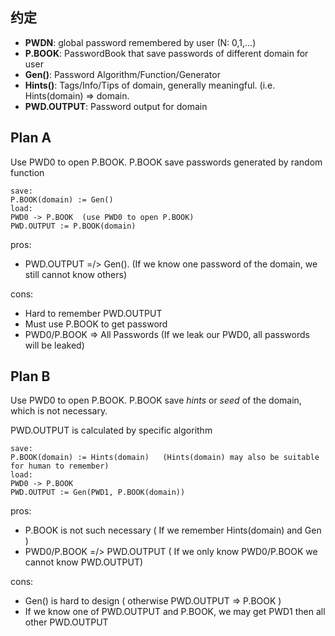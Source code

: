 ## 约定
* **PWDN**: global password remembered by user (N: 0,1,...)
* **P.BOOK**: PasswordBook that save passwords of different domain for user
* **Gen()**: Password Algorithm/Function/Generator
* **Hints()**: Tags/Info/Tips of domain, generally meaningful. (i.e. Hints(domain) => domain.
* **PWD.OUTPUT**: Password output for domain

## Plan A
Use PWD0 to open P.BOOK. P.BOOK save passwords generated by random function

```
save:
P.BOOK(domain) := Gen()
load:
PWD0 -> P.BOOK  (use PWD0 to open P.BOOK)
PWD.OUTPUT := P.BOOK(domain)

```

pros:

* PWD.OUTPUT =/> Gen().  (If we know one password of the domain, we still cannot know others)

cons:

* Hard to remember PWD.OUTPUT
* Must use P.BOOK to get password
* PWD0/P.BOOK => All Passwords  (If we leak our PWD0, all passwords will be leaked)

## Plan B
Use PWD0 to open P.BOOK. P.BOOK save *hints* or *seed* of the domain, which is not necessary.

PWD.OUTPUT is calculated by specific algorithm

```
save:
P.BOOK(domain) := Hints(domain)   (Hints(domain) may also be suitable for human to remember)
load:
PWD0 -> P.BOOK
PWD.OUTPUT := Gen(PWD1, P.BOOK(domain))
```

pros:

* P.BOOK is not such necessary ( If we remember Hints(domain) and Gen )
* PWD0/P.BOOK =/> PWD.OUTPUT ( If we only know PWD0/P.BOOK we cannot know PWD.OUTPUT)

cons:

* Gen() is hard to design ( otherwise PWD.OUTPUT => P.BOOK )
* If we know one of PWD.OUTPUT and P.BOOK, we may get PWD1 then all other PWD.OUTPUT


